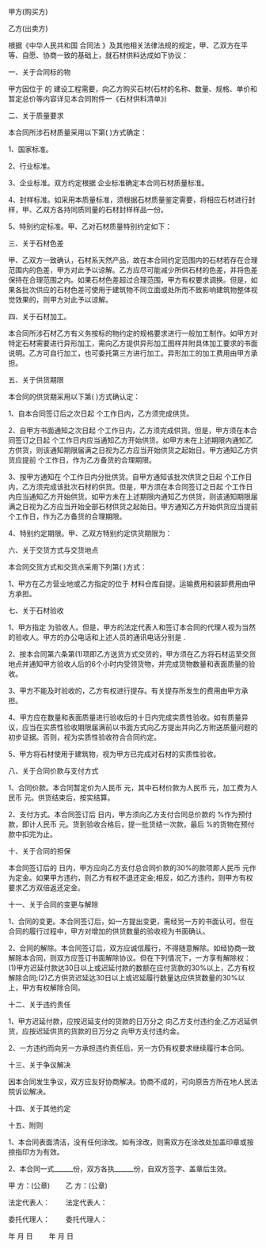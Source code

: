 
 


甲方(购买方)


乙方(出卖方)


根据《中华人民共和国
合同法
》及其他相关法律法规的规定，甲、乙双方在平等、自愿、协商一致的基础上，就石材供料达成如下协议：


一、关于合同标的物


甲方因位于 的 建设工程需要，向乙方购买石材(石材的名称、数量、规格、单价和暂定总价等内容详见本合同附件一《石材供料清单》)


二、关于质量要求


本合同所涉石材质量采用以下第( )方式确定：


1、国家标准。


2、行业标准。


3、企业标准。双方约定根据 企业标准确定本合同石材质量标准。


4、封样标准。如采用本质量标准，须根据石材质量鉴定需要，将相应石材进行封样，甲、乙双方各持同质同量的石材封样样品一份。


5、特别约定标准。甲、乙对石材质量特别约定如下：


三、关于石材色差


甲、乙双方一致确认，石材系天然产品，故在本合同约定范围内的石材若存在合理范围内的色差，甲方对此予以谅解。乙方应尽可能减少所供石材的色差，并将色差保持在合理范围之内。如果石材色差超过合理范围，甲方有权要求调换。但是，如果各批次供应的石材色差可使用于建筑物不同立面或处所而不致影响建筑物整体视觉效果的，则甲方对此予以谅解。


四、关于石材加工。


本合同所涉石材乙方有义务按标的物约定的规格要求进行一般加工制作。如甲方对特定石材需要进行异形加工，需向乙方提供异形加工图样并附具体加工要求的书面说明。乙方可自行加工，也可委托第三方进行加工。异形加工的加工费用由甲方承担。


五、关于供货期限


本合同的供货期采用以下第( )方式确认定：


1、自本合同签订后之次日起 个工作日内，乙方须完成供货。


2、自甲方书面通知之次日起 个工作日内，乙方须完成供货。但是，甲方须在本合同签订之日起 个工作日内应当通知乙方开始供货。如甲方未在上述期限内通知乙方供货，则该通知期限届满之日视为乙方应当开始供货之起始日。甲方通知乙方供货应提前 个工作日，作为乙方备货的合理期限。


3、按甲方通知在 个工作日内分批供货。自甲方通知该批次供货之日起 个工作日内，乙方须完成该批次石材的供货。但是，甲方须在本合同签订之日起 个工作日内应当通知乙方开始供货。如甲方未在上述期限内通知乙方供货，则该通知期限届满之日视为乙方应当开始全部石材供货之起始日。甲方通知乙方开始供货应当提前 个工作日，作为乙方备货的合理期限。


4、特别约定期限。甲、乙双方特别约定供货期限为：


六、关于交货方式与交货地点


本合同交货方式和交货点采用下列第( )方式：


1、甲方在乙方营业地或乙方指定的位于 材料仓库自提。运输费用和装卸费用由甲方承担。


七、关于石材验收


1、甲方指定 为验收人。但是，甲方的法定代表人和签订本合同的代理人视为当然的验收人。甲方的办公电话和上述人员的通讯电话分别是 .


2、按本合同第六条第(1)项即乙方送货方式交货的，甲方须在乙方将石材运至交货地点并通知甲方验收人后的6个小时内受领货物，并完成货物数量和表面质量的验收。


3、甲方不能及时验收的，乙方有权进行提存。有关提存所发生的费用由甲方承担。


4、甲方应在数量和表面质量进行验收后的十日内完成实质性验收。如有质量异议，应当在实质性验收期限届满前以书面方式向乙方提出并向乙方附送质量问题的初步证据。否则，视为实质性验收符合合同约定。


5、甲方将石材使用于建筑物，视为甲方已完成对石材的实质性验收。


八、关于合同价款与支付方式


1、合同价款。本合同暂定价为人民币 元，其中石材价款为人民币 元，加工费为人民币 元。供货结束后，按实结算。


2、支付方式。本合同签订后 日内，甲方须向乙方支付合同总价款的 %作为预付款，即计人民币 元。货到验收合格后，提一批货结一次款，最后 %的货物在预付款中扣完为止。


十、关于合同的担保


本合同签订后的 日内，甲方应向乙方支付总合同价款的30%的款项即人民币 元作为定金。如果甲方违约，则乙方有权不退还定金;相反，如乙方违约，则甲方有权要求乙方双倍返还定金。


十一、关于合同的变更与解除


1、合同的变更。本合同签订后，如一方提出变更，需经另一方的书面认可。但在合同的履行过程中，甲方对增加的供货数量的验收视为书面确认。


2、合同的解除。本合同签订后，双方应诚信履行，不得随意解除。如经协商一致解除本合同，则双方应签订书面解除协议。但在下列情况下，一方享有解除权：(1)甲方迟延付款达30日以上或迟延付款的数额在应付货款的30%以上，乙方有权解除合同;(2)乙方供货迟延达30日以上或迟延履行数量达应供货数量的30%以上，甲方有权解除合同。


十二、关于违约责任


1、甲方迟延付款，应按迟延支付的货款的日万分之 向乙方支付违约金;乙方迟延供货，应按迟延供货的货款的日万分之 向甲方支付违约金。


2、一方违约而向另一方承担违约责任后，另一方仍有权要求继续履行本合同。


十三、关于争议解决


因本合同发生争议，双方应友好协商解决。协商不成的，可向原告方所在地人民法院诉讼解决。


十四、关于其他约定


十五、附则


1、本合同表面清洁，没有任何涂改。如有涂改，则需双方在涂改处加盖印章或按捺指印方为有效。


2、本合同一式______份，双方各执______份，自双方签字、盖章后生效。


甲 方：(公章)　　 乙 方：(公章)


法定代表人：　　 法定代表人：


委托代理人： 　　委托代理人：


年 月 日 　　年 月 日
 


 

 
 
 
 
 
  


  
 

  


  


  
 
 
 
 


